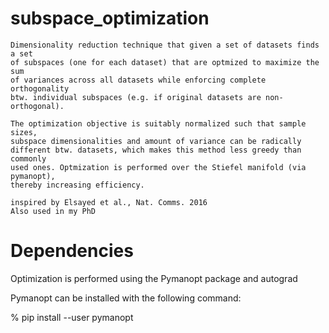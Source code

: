 # subspace_optimization

    Dimensionality reduction technique that given a set of datasets finds a set 
    of subspaces (one for each dataset) that are optmized to maximize the sum 
    of variances across all datasets while enforcing complete orthogonality
    btw. individual subspaces (e.g. if original datasets are non-orthogonal).
    
    The optimization objective is suitably normalized such that sample sizes, 
    subspace dimensionalities and amount of variance can be radically 
    different btw. datasets, which makes this method less greedy than commonly
    used ones. Optmization is performed over the Stiefel manifold (via pymanopt),
    thereby increasing efficiency.
    
    inspired by Elsayed et al., Nat. Comms. 2016
    Also used in my PhD 
    
# Dependencies

  Optimization is performed using the Pymanopt package and autograd
  
  Pymanopt can be installed with the following command:
  
% pip install --user pymanopt
  
  
